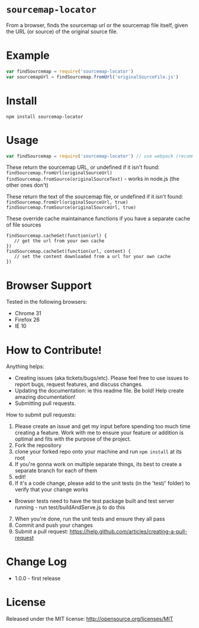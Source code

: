 `sourcemap-locator`
========

From a browser, finds the sourcemap url or the sourcemap file itself, given the URL (or source) of the original source file.

Example
======

```javascript
var findSourcemap = require('sourcemap-locator')
var sourcemapUrl = findSourcemap.fromUrl('originalSourceFile.js')
```

Install
=======

```
npm install sourcemap-locator
```

Usage
=====

```javascript
var findSourcemap = require('sourcemap-locator') // use webpack (recommended) or browserify
```

These return the sourcemap URL, or undefined if it isn't found:
`findSourcemap.fromUrl(originalSourceUrl)`
`findSourcemap.fromSource(originalSourceText)` - works in node.js (the other ones don't)

These return the text of the sourcemap file, or undefined if it isn't found:
`findSourcemap.fromUrl(originalSourceUrl, true)`
`findSourcemap.fromSource(originalSourceUrl, true)`

These override cache maintainance functions if you have a separate cache of file sources
```
findSourcemap.cacheGet(function(url) {
   // get the url from your own cache
})
findSourcemap.cacheSet(function(url, content) {
   // set the content downloaded from a url for your own cache
})
```

Browser Support
=========

Tested in the following browsers:
* Chrome 31
* Firefox 26
* IE 10

How to Contribute!
============

Anything helps:

* Creating issues (aka tickets/bugs/etc). Please feel free to use issues to report bugs, request features, and discuss changes.
* Updating the documentation: ie this readme file. Be bold! Help create amazing documentation!
* Submitting pull requests.

How to submit pull requests:

1. Please create an issue and get my input before spending too much time creating a feature. Work with me to ensure your feature or addition is optimal and fits with the purpose of the project.
2. Fork the repository
3. clone your forked repo onto your machine and run `npm install` at its root
4. If you're gonna work on multiple separate things, its best to create a separate branch for each of them
5. edit!
6. If it's a code change, please add to the unit tests (in the 'test/' folder) to verify that your change works
  * Browser tests need to have the test package built and test server running - run test/buildAndServe.js to do this
7. When you're done, run the unit tests and ensure they all pass
8. Commit and push your changes
9. Submit a pull request: https://help.github.com/articles/creating-a-pull-request

Change Log
=========

* 1.0.0 - first release

License
=======
Released under the MIT license: http://opensource.org/licenses/MIT
